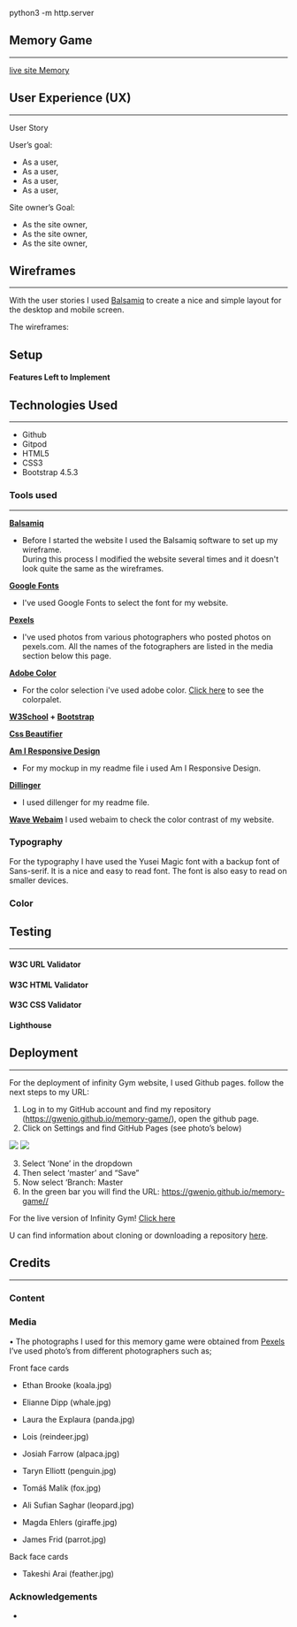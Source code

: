 

python3 -m http.server



## Memory Game
---
[live site Memory](https://gwenjo.github.io/memory-game/) 



## User Experience (UX)
---

User Story

User’s goal:
* As a user, 
* As a user, 
* As a user, 
* As a user, 

Site owner’s Goal:
* As the site owner,
* As the site owner, 
* As the site owner, 

## Wireframes   
---
With the user stories I used [Balsamiq](https://balsamiq.com/) to create a nice and simple layout for the desktop and mobile screen.

The wireframes: 


## Setup

#### Features Left to Implement


## Technologies Used
---

* Github
* Gitpod
* HTML5 
* CSS3
* Bootstrap 4.5.3

### Tools used
---

**[Balsamiq](https://balsamiq.com/)**
-   Before I started the website I used the Balsamiq software to set up my wireframe. <br>
During this process I modified the website several times and it doesn't look quite the same as the wireframes.

**[Google Fonts](https://fonts.google.com/)**
-   I've used Google Fonts to select the font for my website.

**[Pexels](https://pexels.com/)**
-   I've used photos from various photographers who posted photos on pexels.com. All the names of the fotographers are listed 
    in the media section below this page.

**[Adobe Color](https://color.adobe.com/nl/create/color-wheel)**
-  For the color selection i've used adobe color. [Click here](assets/readme-docs/adobe-color.jpg) to see the colorpalet.

**[W3School](https://www.w3schools.com/) + [Bootstrap](https://getbootstrap.com/)**

**[Css Beautifier](https://www.freeformatter.com/css-beautifier.html)**

**[Am I Responsive Design](http://ami.responsivedesign.is)**
-   For my mockup in my readme file i used Am I Responsive Design.

**[Dillinger](https://dillinger.io/)**
-   I used dillenger for my readme file.

**[Wave Webaim](https://wave.webaim.org/)**
I used webaim to check the color contrast of my website.

### Typography

For the typography I have used the Yusei Magic font with a backup font of Sans-serif. It is a nice and easy to read font.
The font is also easy to read on smaller devices.

### Color


## Testing
---
#### W3C URL Validator

#### W3C HTML Validator

#### W3C CSS Validator



#### Lighthouse


## Deployment
---
For the deployment of infinity Gym website, I used Github pages. follow the next steps to my URL:

1.	Log in to my GitHub account and find my repository (https://gwenjo.github.io/memory-game/), open the github page.
2.	Click on Settings and find GitHub Pages (see photo’s below)

<img src="assets/documents/github-pages.jpg">

<img src="assets/documents/github-sitename.jpg">

3.	Select ‘None’ in the dropdown 
4.	Then select ‘master’ and “Save”
5.	Now select ‘Branch: Master
6.	In the green bar you will find the URL: https://gwenjo.github.io/memory-game//

For the live version of Infinity Gym! [Click here](https://gwenjo.github.io/memory-game/)

U can find information about cloning or downloading a repository [here](https://docs.github.com/en/free-pro-team@latest/github/creating-cloning-and-archiving-repositories/cloning-a-repository).

## Credits
---

### Content

### Media
•	The photographs I used for this memory game were obtained from [Pexels](https://www.pexels.com/) I’ve used photo’s from different photographers such as;

Front face cards
-	Ethan Brooke (koala.jpg)
-	Elianne Dipp (whale.jpg)
-   Laura the Explaura (panda.jpg)
-   Lois (reindeer.jpg)
-   Josiah Farrow (alpaca.jpg)

-   Taryn Elliott (penguin.jpg)
-	Tomáš Malík (fox.jpg)
-   Ali Sufian Saghar (leopard.jpg)
-   Magda Ehlers (giraffe.jpg)
-   James Frid (parrot.jpg)

Back face cards
-   Takeshi Arai (feather.jpg)

### Acknowledgements

- 